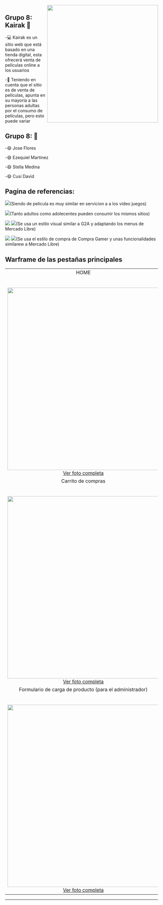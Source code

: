 <img align="right" width="365" height="387" src="https://i.ibb.co/6sDHGbb/kairak-logo.png">
                                                                                   
## Grupo 8: Kairak :wave:

-:computer: Kairak es un sitio web que está basado en una tienda digital, esta ofrecerá venta de películas online a los usuarios 

-:blue_book: Teniendo en cuenta que el sitio es de venta de películas, apunta en su mayoría a las personas adultas por el consumo de películas, pero esto puede variar 

## Grupo 8: :man:

-:smile: Jose Flores

-:smile: Ezequiel Martinez

-:smile: Stella Medina

-:smile: Cusi David

## Pagina de referencias:
[![](https://img.shields.io/badge/Por_los_productos_o_servicios_que_ofrecen-G2A-red)](https://www.g2a.com/)(Siendo de pelicula es muy similar en servicion a a los video juegos)

[![](https://img.shields.io/badge/Por_los_clientes_los_que_apuntan-G2A-red)](https://www.g2a.com/)(Tanto adultos como adolecentes pueden consumir los mismos sitios)

[![](https://img.shields.io/badge/Por_la_estética_que_presentan-Mercado_Libre-yellow)](https://www.mercadolibre.com.ar/gz/cart)
[![](https://img.shields.io/badge/Tambien-G2A-red)](https://www.g2a.com/)(Se usa un estilo visual similar a G2A y adaptando los menus de Mercado Libre)

[![](https://img.shields.io/badge/Por_las_funcionalidades_implementada-Compra_gramer-orange)](https://compragamer.com/index.php?seccion=3&cate=30&nro_max=40)
[![](https://img.shields.io/badge/Tambien-Mercado_Libre-yellow)](https://www.mercadolibre.com.ar/gz/cart)(Se usa el estilo de compra de Compra Gamer y unas funcionalidades similarew a Mercado Libre)

## Warframe de las pestañas principales
<table>
  <tbody>
    <tr valign="top">
      <td width="25%" align="center">
        <span>HOME</span><br><br><br>
        <img height="600px" width="500px" src="https://i.ibb.co/y5Dzbhz/0001.jpg">
        <a href="https://i.ibb.co/y5Dzbhz/0001.jpg">Ver foto completa</a>
      </td>
      <td width="25%" align="center">
        <span>Detalle de producto</span><br><br><br>
        <img height="600px" width="500px" src="https://i.ibb.co/hXNrfQs/0002.jpg">
        <a href="https://i.ibb.co/hXNrfQs/0002.jpg">Ver foto completa</a>
      </td>
    </tr>
    <tr valign="top">
      <td width="25%" align="center">
      <span>Carrito de compras</span><br><br><br>
        <img height="600px" width="500px" src="https://i.ibb.co/Sx47W1c/0003.jpg">
        <a href="https://i.ibb.co/Sx47W1c/0003.jpg">Ver foto completa</a>
        </td>
      <td width="25%" align="center">
      <span>Formulario de registro</span><br><br><br>
        <img height="600px" width="500px" src="https://i.ibb.co/Jj2t5fG/0004.jpg">
        <a href="https://i.ibb.co/Jj2t5fG/0004.jpg">Ver foto completa</a>
        </td>
    </tr>
    <tr valign="top">
      <td width="25%" align="center">
        <span>Formulario de carga de producto (para el administrador)</span><br><br><br>
        <img height="600px" width="500px" src="https://i.ibb.co/qBmgqNx/0005.jpg">
        <a href="https://i.ibb.co/qBmgqNx/0005.jpg">Ver foto completa</a>
      </td>
    </tr>
  </tbody>
</table>

---
